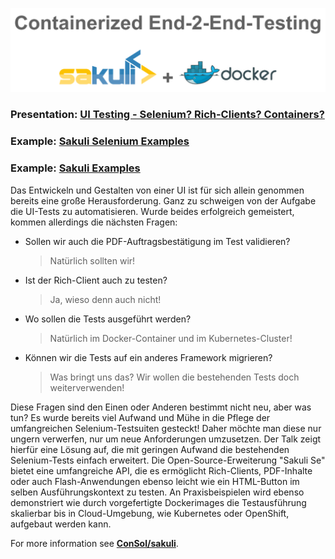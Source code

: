 ![](pics/contarinerized-salkuli-docker.png)

### Presentation: [UI Testing - Selenium? Rich-Clients? Containers?](https://rawgit.com/toschneck/presentation/apex-connect-2018/index.html#/)


### Example: [Sakuli Selenium Examples](https://github.com/ConSol/sakuli-examples/tree/master/java-selenium-example)
### Example: [Sakuli Examples](https://github.com/consol/sakuli-examples)

Das Entwickeln und Gestalten von einer UI ist für sich allein genommen bereits eine große Herausforderung. Ganz zu schweigen von der Aufgabe die UI-Tests zu automatisieren. Wurde beides erfolgreich gemeistert, kommen allerdings die nächsten Fragen:

* Sollen wir auch die PDF-Auftragsbestätigung im Test validieren?
  > Natürlich sollten wir!

* Ist der Rich-Client auch zu testen?
  > Ja, wieso denn auch nicht!

* Wo sollen die Tests ausgeführt werden?
  > Natürlich im Docker-Container und im Kubernetes-Cluster!

* Können wir die Tests auf ein anderes Framework migrieren?
  > Was bringt uns das? Wir wollen die bestehenden Tests doch weiterverwenden!

Diese Fragen sind den Einen oder Anderen bestimmt nicht neu, aber was tun? Es wurde bereits viel Aufwand und Mühe in die Pflege der umfangreichen Selenium-Testsuiten gesteckt! Daher möchte man diese nur ungern verwerfen, nur um neue Anforderungen umzusetzen. Der Talk zeigt hierfür eine Lösung auf, die mit geringen Aufwand die bestehenden Selenium-Tests einfach erweitert. Die Open-Source-Erweiterung "Sakuli Se" bietet eine umfangreiche API, die es ermöglicht Rich-Clients, PDF-Inhalte oder auch Flash-Anwendungen ebenso leicht wie ein HTML-Button im selben Ausführungskontext zu testen. An Praxisbeispielen wird ebenso demonstriert wie durch vorgefertigte Dockerimages die Testausführung skalierbar bis in Cloud-Umgebung, wie Kubernetes oder OpenShift, aufgebaut werden kann.


For more information see __[ConSol/sakuli](https://github.com/ConSol/sakuli)__.
